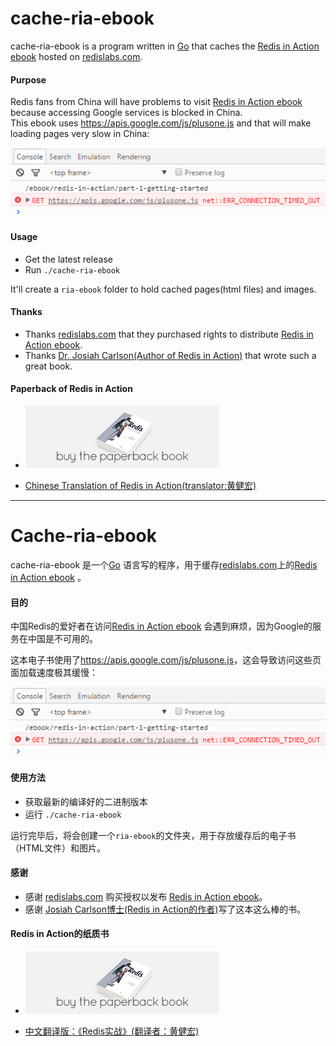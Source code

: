 # cache-ria-ebook
cache-ria-ebook is a program written in [Go](http://golang.org) that caches the [Redis in Action ebook](https://redislabs.com/ebook/redis-in-action) hosted on [redislabs.com](https://redislabs.com/).

#### Purpose
Redis fans from China will have problems to visit [Redis in Action ebook](https://redislabs.com/ebook/redis-in-action)  because accessing Google services is blocked in China.  
This ebook uses <https://apis.google.com/js/plusone.js> and that will make loading pages very slow in China:

![Can't access apis.google.com](images/google-services-block.png)

#### Usage
  * Get the latest release
  * Run  `./cache-ria-ebook`

It'll create a `ria-ebook` folder to hold cached pages(html files) and images.

#### Thanks
* Thanks [redislabs.com](https://redislabs.com/) that they purchased rights to distribute [Redis in Action ebook](https://redislabs.com/ebook/redis-in-action).
* Thanks [Dr. Josiah Carlson(Author of Redis in Action)](https://github.com/josiahcarlson) that wrote such a great book.

#### Paperback of Redis in Action
* <div class="purchase"><a target="_blank" href="http://www.manning.com/carlson/"><img src="./images/buy-ebook.png" alt="Buy the paperback"></a></div>

* [Chinese Translation of Redis in Action(translator:黄健宏)](http://redisinaction.com/)

--------------------------------

# Cache-ria-ebook

cache-ria-ebook 是一个[Go](http://golang.org) 语言写的程序，用于缓存[redislabs.com](https://redislabs.com/)上的[Redis in Action ebook](https://redislabs.com/ebook/redis-in-action) 。

#### 目的
中国Redis的爱好者在访问[Redis in Action ebook](https://redislabs.com/ebook/redis-in-action) 会遇到麻烦，因为Google的服务在中国是不可用的。  

这本电子书使用了<https://apis.google.com/js/plusone.js>，这会导致访问这些页面加载速度极其缓慢：

![Can't access apis.google.com](images/google-services-block.png)

#### 使用方法
  * 获取最新的编译好的二进制版本
  * 运行  `./cache-ria-ebook`

运行完毕后，将会创建一个`ria-ebook`的文件夹，用于存放缓存后的电子书（HTML文件）和图片。

#### 感谢
* 感谢 [redislabs.com](https://redislabs.com/) 购买授权以发布 [Redis in Action ebook](https://redislabs.com/ebook/redis-in-action)。
* 感谢 [Josiah Carlson博士(Redis in Action的作者)](https://github.com/josiahcarlson)写了这本这么棒的书。

#### Redis in Action的纸质书
* <div class="purchase"><a target="_blank" href="http://www.manning.com/carlson/"><img src="./images/buy-ebook.png" alt="Buy the paperback"></a></div>

* [中文翻译版：《Redis实战》(翻译者：黄健宏)](http://redisinaction.com/)
